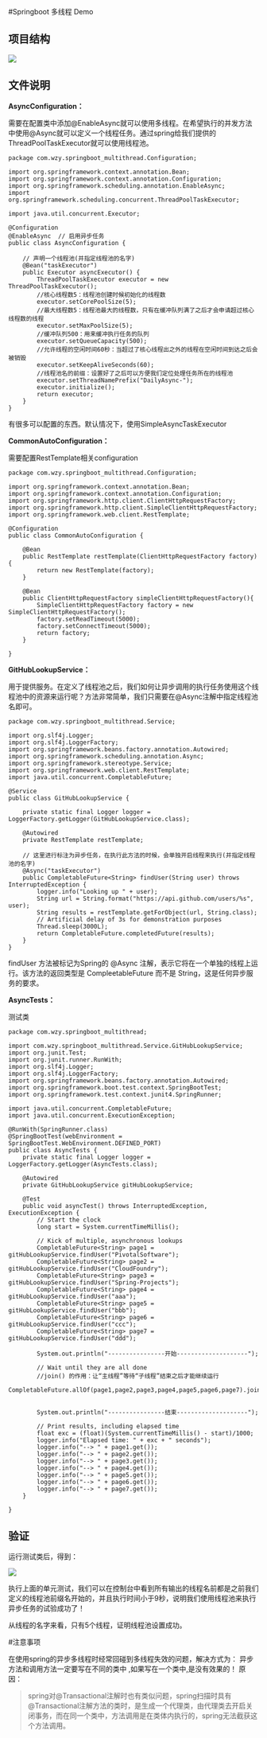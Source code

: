 #Springboot 多线程 Demo


## 项目结构

![](../Images/1.png)


## 文件说明

**AsyncConfiguration：**


需要在配置类中添加@EnableAsync就可以使用多线程。在希望执行的并发方法中使用@Async就可以定义一个线程任务。通过spring给我们提供的ThreadPoolTaskExecutor就可以使用线程池。


	package com.wzy.springboot_multithread.Configuration;
	
	import org.springframework.context.annotation.Bean;
	import org.springframework.context.annotation.Configuration;
	import org.springframework.scheduling.annotation.EnableAsync;
	import org.springframework.scheduling.concurrent.ThreadPoolTaskExecutor;
	
	import java.util.concurrent.Executor;
	
	@Configuration
	@EnableAsync  // 启用异步任务
	public class AsyncConfiguration {
	
	    // 声明一个线程池(并指定线程池的名字)
	    @Bean("taskExecutor")
	    public Executor asyncExecutor() {
	        ThreadPoolTaskExecutor executor = new ThreadPoolTaskExecutor();
	        //核心线程数5：线程池创建时候初始化的线程数
	        executor.setCorePoolSize(5);
	        //最大线程数5：线程池最大的线程数，只有在缓冲队列满了之后才会申请超过核心线程数的线程
	        executor.setMaxPoolSize(5);
	        //缓冲队列500：用来缓冲执行任务的队列
	        executor.setQueueCapacity(500);
	        //允许线程的空闲时间60秒：当超过了核心线程出之外的线程在空闲时间到达之后会被销毁
	        executor.setKeepAliveSeconds(60);
	        //线程池名的前缀：设置好了之后可以方便我们定位处理任务所在的线程池
	        executor.setThreadNamePrefix("DailyAsync-");
	        executor.initialize();
	        return executor;
	    }
	}


有很多可以配置的东西。默认情况下，使用SimpleAsyncTaskExecutor



**CommonAutoConfiguration：**

需要配置RestTemplate相关configuration

	package com.wzy.springboot_multithread.Configuration;
	
	import org.springframework.context.annotation.Bean;
	import org.springframework.context.annotation.Configuration;
	import org.springframework.http.client.ClientHttpRequestFactory;
	import org.springframework.http.client.SimpleClientHttpRequestFactory;
	import org.springframework.web.client.RestTemplate;
	
	@Configuration
	public class CommonAutoConfiguration {
	
	    @Bean
	    public RestTemplate restTemplate(ClientHttpRequestFactory factory){
	        return new RestTemplate(factory);
	    }
	
	    @Bean
	    public ClientHttpRequestFactory simpleClientHttpRequestFactory(){
	        SimpleClientHttpRequestFactory factory = new SimpleClientHttpRequestFactory();
	        factory.setReadTimeout(5000);
	        factory.setConnectTimeout(5000);
	        return factory;
	    }
	
	}


**GitHubLookupService：**

用于提供服务。在定义了线程池之后，我们如何让异步调用的执行任务使用这个线程池中的资源来运行呢？方法非常简单，我们只需要在@Async注解中指定线程池名即可。


	package com.wzy.springboot_multithread.Service;
	
	import org.slf4j.Logger;
	import org.slf4j.LoggerFactory;
	import org.springframework.beans.factory.annotation.Autowired;
	import org.springframework.scheduling.annotation.Async;
	import org.springframework.stereotype.Service;
	import org.springframework.web.client.RestTemplate;
	import java.util.concurrent.CompletableFuture;
	
	@Service
	public class GitHubLookupService {
	
	    private static final Logger logger = LoggerFactory.getLogger(GitHubLookupService.class);
	
	    @Autowired
	    private RestTemplate restTemplate;
	
	    // 这里进行标注为异步任务，在执行此方法的时候，会单独开启线程来执行(并指定线程池的名字)
	    @Async("taskExecutor")
	    public CompletableFuture<String> findUser(String user) throws InterruptedException {
	        logger.info("Looking up " + user);
	        String url = String.format("https://api.github.com/users/%s", user);
	        String results = restTemplate.getForObject(url, String.class);
	        // Artificial delay of 3s for demonstration purposes
	        Thread.sleep(3000L);
	        return CompletableFuture.completedFuture(results);
	    }
	}


findUser 方法被标记为Spring的 @Async 注解，表示它将在一个单独的线程上运行。该方法的返回类型是 CompleetableFuture 而不是 String，这是任何异步服务的要求。


**AsyncTests：**

测试类

	package com.wzy.springboot_multithread;
	
	import com.wzy.springboot_multithread.Service.GitHubLookupService;
	import org.junit.Test;
	import org.junit.runner.RunWith;
	import org.slf4j.Logger;
	import org.slf4j.LoggerFactory;
	import org.springframework.beans.factory.annotation.Autowired;
	import org.springframework.boot.test.context.SpringBootTest;
	import org.springframework.test.context.junit4.SpringRunner;
	
	import java.util.concurrent.CompletableFuture;
	import java.util.concurrent.ExecutionException;
	
	@RunWith(SpringRunner.class)
	@SpringBootTest(webEnvironment = SpringBootTest.WebEnvironment.DEFINED_PORT)
	public class AsyncTests {
	    private static final Logger logger = LoggerFactory.getLogger(AsyncTests.class);
	
	    @Autowired
	    private GitHubLookupService gitHubLookupService;
	
	    @Test
	    public void asyncTest() throws InterruptedException, ExecutionException {
	        // Start the clock
	        long start = System.currentTimeMillis();
	
	        // Kick of multiple, asynchronous lookups
	        CompletableFuture<String> page1 = gitHubLookupService.findUser("PivotalSoftware");
	        CompletableFuture<String> page2 = gitHubLookupService.findUser("CloudFoundry");
	        CompletableFuture<String> page3 = gitHubLookupService.findUser("Spring-Projects");
	        CompletableFuture<String> page4 = gitHubLookupService.findUser("aaa");
	        CompletableFuture<String> page5 = gitHubLookupService.findUser("bbb");
	        CompletableFuture<String> page6 = gitHubLookupService.findUser("ccc");
	        CompletableFuture<String> page7 = gitHubLookupService.findUser("ddd");
	
	        System.out.println("----------------开始--------------------");
	
	        // Wait until they are all done
	        //join() 的作用：让“主线程”等待“子线程”结束之后才能继续运行
	        CompletableFuture.allOf(page1,page2,page3,page4,page5,page6,page7).join();
	
	
	        System.out.println("----------------结束--------------------");
	
	        // Print results, including elapsed time
	        float exc = (float)(System.currentTimeMillis() - start)/1000;
	        logger.info("Elapsed time: " + exc + " seconds");
	        logger.info("--> " + page1.get());
	        logger.info("--> " + page2.get());
	        logger.info("--> " + page3.get());
	        logger.info("--> " + page4.get());
	        logger.info("--> " + page5.get());
	        logger.info("--> " + page6.get());
	        logger.info("--> " + page7.get());
	    }
	
	}




## 验证

运行测试类后，得到：

![](../Images/2.png)


执行上面的单元测试，我们可以在控制台中看到所有输出的线程名前都是之前我们定义的线程池前缀名开始的，并且执行时间小于9秒，说明我们使用线程池来执行异步任务的试验成功了！

从线程的名字来看，只有5个线程，证明线程池设置成功。


#注意事项

在使用spring的异步多线程时经常回碰到多线程失效的问题，解决方式为：
异步方法和调用方法一定要写在不同的类中 ,如果写在一个类中,是没有效果的！
原因：

> spring对@Transactional注解时也有类似问题，spring扫描时具有@Transactional注解方法的类时，是生成一个代理类，由代理类去开启关闭事务，而在同一个类中，方法调用是在类体内执行的，spring无法截获这个方法调用。
> 